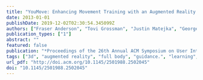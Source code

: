 ```yaml
---
title: "YouMove: Enhancing Movement Training with an Augmented Reality Mirror"
date: 2013-01-01
publishDate: 2019-12-02T02:30:54.345099Z
authors: ["Fraser Anderson", "Tovi Grossman", "Justin Matejka", "George Fitzmaurice"]
publication_types: ["1"]
abstract: ""
featured: false
publication: "*Proceedings of the 26th Annual ACM Symposium on User Interface Software and Technology*"
tags: ["3d", "augmented reality", "full body", "guidance.", "learning", "motor learning", "movement", "training"]
url_pdf: "http://doi.acm.org/10.1145/2501988.2502045"
doi: "10.1145/2501988.2502045"
---
```


